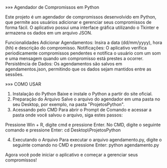 »»» Agendador de Compromissos em Python

Este projeto é um agendador de compromissos desenvolvido em Python, que permite aos usuários adicionar e gerenciar seus compromissos de forma fácil. O aplicativo possui uma interface gráfica utilizando o Tkinter e armazena os dados em um arquivo JSON.

Funcionalidades
Adicionar Agendamentos: Insira a data (dd/mm/yyyy), hora (hh) e descrição do compromisso.
Notificações: O aplicativo verifica periodicamente compromissos pendentes e notifica o usuário com um som e uma mensagem quando um compromisso está prestes a ocorrer.
Persistência de Dados: Os agendamentos são salvos em agendamentos.json, permitindo que os dados sejam mantidos entre as sessões.


»»» COMO USAR 
1. Instalação do Python
Baixe e instale o Python a partir do site oficial.
2. Preparação do Arquivo
Salve o arquivo do agendador em uma pasta no seu Desktop, por exemplo, na pasta "ProjetosPython".
3. Acessando pelo CMD
Para abrir o Prompt de Comando e acessar a pasta onde você salvou o arquivo, siga estes passos:

Pressione Win + R, digite cmd e pressione Enter.
No CMD, digite o seguinte comando e pressione Enter:
cd Desktop\ProjetosPython

4. Executando o Arquivo
Para executar o arquivo agendamento.py, digite o seguinte comando no CMD e pressione Enter:
python agendamento.py

Agora você pode iniciar o aplicativo e começar a gerenciar seus compromissos!
